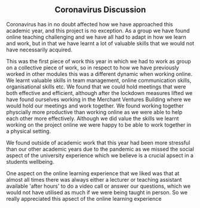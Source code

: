 <h2 align="center"> <b> Coronavirus Discussion </b> </h2>

<p align="left"> Coronavirus has in no doubt affected how we have approached this academic year, and this project is no exception. As a group we have 
found online teaching challenging and we have all had to adapt in how we learn and work, but in that we have learnt a lot of valuable skills that we 
would not have necessarily acquired.

This was the first piece of work this year in which we had to work as group on a collective piece of work, so in respect to how we have previously worked 
in other modules this was a different dynamic when working online. We learnt valuable skills in team management, online communication skills, 
organisational skills etc. We found that we could hold meetings that were both effective and efficient, although after the lockdown measures lifted we 
have found ourselves working in the Merchant Ventures Building where we would hold our meetings and work together. We found working together physcially 
more productive than working online as we were able to help each other more effectively. Although we did value the skills we learnt working on the 
project online we were happy to be able to work together in a physical setting.

We found outside of academic work that this year had been more stressful than our other academic years due to the pandemic as we missed the social aspect 
of the university experience which we believe is a crucial apsect in a students wellbeing.

One aspect on the online learning experience that we liked was that at almost all times there was always either a lecturer or teaching assistant 
available 'after hours' to do a video call or answer our questions, which we would not have utilised as much if we were being taught in person. So we 
really appreciated this apsect of the online learning experience </p>





